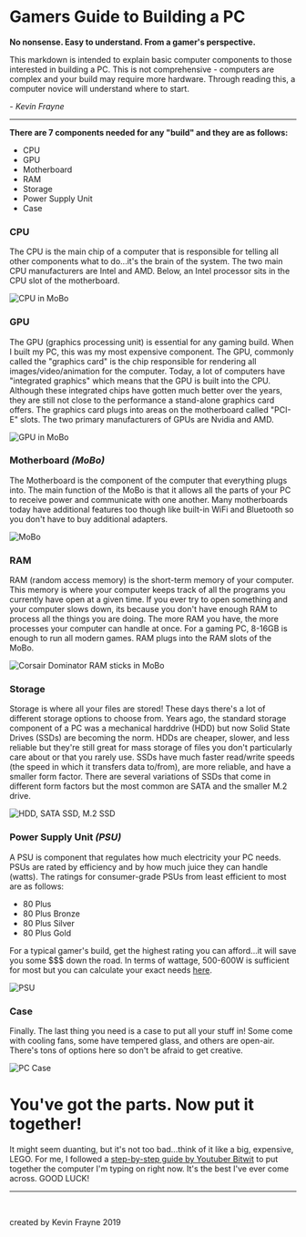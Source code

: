 # Gamers Guide to Building a PC
**No nonsense. Easy to understand. From a gamer's perspective.**

This markdown is intended to explain basic computer components to those interested in building a PC. This is not comprehensive - computers are complex and your build may require more hardware. Through reading this, a computer novice will understand where to start.

*- Kevin Frayne*

***

**There are 7 components needed for any "build" and they are as follows:** <br>

- CPU
- GPU
- Motherboard
- RAM
- Storage
- Power Supply Unit
- Case

### CPU
The CPU is the main chip of a computer that is responsible for telling all other components what to do...it's the brain of the system. The two main CPU manufacturers are Intel and AMD. Below, an Intel processor sits in the CPU slot of the motherboard.

![CPU in MoBo](images/cpu.jpg)

### GPU
The GPU (graphics processing unit) is essential for any gaming build. When I built my PC, this was my most expensive component. The GPU, commonly called the "graphics card" is the chip responsible for rendering all images/video/animation for the computer. Today, a lot of computers have "integrated graphics" which means that the GPU is built into the CPU. Although these integrated chips have gotten much better over the years, they are still not close to the performance a stand-alone graphics card offers. The graphics card plugs into areas on the motherboard called "PCI-E" slots. The two primary manufacturers of GPUs are Nvidia and AMD.

![GPU in MoBo](images/gpu.jpg)

### Motherboard *(MoBo)*
The Motherboard is the component of the computer that everything plugs into. The main function of the MoBo is that it allows all the parts of your PC to receive power and communicate with one another. Many motherboards today have additional features too though like built-in WiFi and Bluetooth so you don't have to buy additional adapters.

![MoBo](images/mobo.jpg)

### RAM
RAM (random access memory) is the short-term memory of your computer. This memory is where your computer keeps track of all the programs you currently have open at a given time. If you ever try to open something and your computer slows down, its because you don't have enough RAM to process all the things you are doing. The more RAM you have, the more processes your computer can handle at once. For a gaming PC, 8-16GB is enough to run all modern games. RAM plugs into the RAM slots of the MoBo.

![Corsair Dominator RAM sticks in MoBo](images/ram.png)

### Storage
Storage is where all your files are stored! These days there's a lot of different storage options to choose from. Years ago, the standard storage component of a PC was a mechanical harddrive (HDD) but now Solid State Drives (SSDs) are becoming the norm. HDDs are cheaper, slower, and less reliable but they're still great for mass storage of files you don't particularly care about or that you rarely use. SSDs have much faster read/write speeds (the speed in which it transfers data to/from), are more reliable, and have a smaller form factor. There are several variations of SSDs that come in different form factors but the most common are SATA and the smaller M.2 drive.

![HDD, SATA SSD, M.2 SSD](images/storage.jpg)

### Power Supply Unit *(PSU)*
A PSU is component that regulates how much electricity your PC needs. PSUs are rated by efficiency and by how much juice they can handle (watts). The ratings for consumer-grade PSUs from least efficient to most are as follows:
- 80 Plus
- 80 Plus Bronze
- 80 Plus Silver
- 80 Plus Gold

For a typical gamer's build, get the highest rating you can afford...it will save you some $$$ down the road. In terms of wattage, 500-600W is sufficient for most but you can calculate your exact needs [here](https://outervision.com/power-supply-calculator).

![PSU](images/psu.jpg)

### Case
Finally. The last thing you need is a case to put all your stuff in! Some come with cooling fans, some have tempered glass, and others are open-air. There's tons of options here so don't be afraid to get creative.

![PC Case](images/case.jpg)
<br>

# You've got the parts. Now put it together!
It might seem duanting, but it's not too bad...think of it like a big, expensive, LEGO.
For me, I followed a [step-by-step guide by Youtuber Bitwit](https://www.youtube.com/watch?v=IhX0fOUYd8Q) to put together the computer I'm typing on right now. It's the best I've ever come across.
GOOD LUCK!
***
<br>

created by Kevin Frayne
2019
